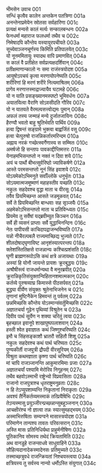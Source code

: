 भीमसेन उवाच	001  
सन्धिं कृत्वैव कालेन अन्तकेन पतत्रिणा	001a  
अनन्तेनाप्रमेयेन स्रोतसा सर्वहारिणा	001c  
प्रत्यक्षं मन्यसे कालं मर्त्यः सन्कालबन्धनः	002a  
फेनधर्मा महाराज फलधर्मा तथैव च	002c  
निमेषादपि कौन्तेय यस्यायुरपचीयते	003a  
सूच्येवाञ्जनचूर्णस्य किमिति प्रतिपालयेत्	003c  
यो नूनममितायुः स्यादथ वापि प्रमाणवित्	004a  
स कालं वै प्रतीक्षेत सर्वप्रत्यक्षदर्शिवान्	004c  
प्रतीक्षमाणान्कालो नः समा राजंस्त्रयोदश	005a  
आयुषोऽपचयं कृत्वा मरणायोपनेष्यति	005c  
शरीरिणां हि मरणं शरीरे नित्यमाश्रितम्	006a  
प्रागेव मरणात्तस्माद्राज्यायैव घटामहे	006c  
यो न याति प्रसङ्ख्यानमस्पष्टो भूमिवर्धनः	007a  
अयातयित्वा वैराणि सोऽवसीदति गौरिव	007c  
यो न यातयते वैरमल्पसत्त्वोद्यमः पुमान्	008a  
अफलं तस्य जन्माहं मन्ये दुर्जातजायिनः	008c  
हैरण्यौ भवतो बाहू श्रुतिर्भवति पार्थिव	009a  
हत्वा द्विषन्तं सङ्ग्रामे भुक्त्वा बाह्वर्जितं वसु	009c  
हत्वा चेत्पुरुषो राजन्निकर्तारमरिन्दम	010a  
अह्नाय नरकं गच्छेत्स्वर्गेणास्य स सम्मितः	010c  
अमर्षजो हि सन्तापः पावकाद्दीप्तिमत्तरः	011a  
येनाहमभिसन्तप्तो न नक्तं न दिवा शये	011c  
अयं च पार्थो बीभत्सुर्वरिष्ठो ज्याविकर्षणे	012a  
आस्ते परमसन्तप्तो नूनं सिंह इवाशये	012c  
योऽयमेकोऽभिमनुते सर्वाँल्लोके धनुर्भृतः	013a  
सोऽयमात्मजमूष्माणं महाहस्तीव यच्छति	013c  
नकुलः सहदेवश्च वृद्धा माता च वीरसूः	014a  
तवैव प्रियमिच्छन्त आसते जडमूकवत्	014c  
सर्वे ते प्रियमिच्छन्ति बान्धवाः सह सृञ्जयैः	015a  
अहमेकोऽभिसन्तप्तो माता च प्रतिविन्ध्यतः	015c  
प्रियमेव तु सर्वेषां यद्ब्रवीम्युत किञ्चन	016a  
सर्वे ही व्यसनं प्राप्ताः सर्वे युद्धाभिनन्दिनः	016c  
नेतः पापीयसी काचिदापद्राजन्भविष्यति	017a  
यन्नो नीचैरल्पबलै राज्यमाच्छिद्य भुज्यते	017c  
शीलदोषाद्घृणाविष्ट आनृशंस्यात्परन्तप	018a  
क्लेशांस्तितिक्षसे राजन्नान्यः कश्चित्प्रशंसति	018c  
घृणी ब्राह्मणरूपोऽसि कथं क्षत्रे अजायथाः	019a  
अस्यां हि योनौ जायन्ते प्रायशः क्रूरबुद्धयः	019c  
अश्रौषीस्त्वं राजधर्मान्यथा वै मनुरब्रवीत्	020a  
क्रूरान्निकृतिसंयुक्तान्विहितानशमात्मकान्	020c  
कर्तव्ये पुरुषव्याघ्र किमास्से पीठसर्पवत्	021a  
बुद्ध्या वीर्येण संयुक्तः श्रुतेनाभिजनेन च	021c  
तृणानां मुष्टिनैकेन हिमवन्तं तु पर्वतम्	022a  
छन्नमिच्छसि कौन्तेय योऽस्मान्संवर्तुमिच्छसि	022c  
अज्ञातचर्या गूढेन पृथिव्यां विश्रुतेन च	023a  
दिवीव पार्थ सूर्येण न शक्या चरितुं त्वया	023c  
बृहच्छाल इवानूपे शाखापुष्पपलाशवान्	024a  
हस्ती श्वेत इवाज्ञातः कथं जिष्णुश्चरिष्यति	024c  
इमौ च सिंहसङ्काशौ भ्रातरौ सहितौ शिशू	025a  
नकुलः सहदेवश्च कथं पार्थ चरिष्यतः	025c  
पुण्यकीर्ती राजपुत्री द्रौपदी वीरसूरियम्	026a  
विश्रुता कथमज्ञाता कृष्णा पार्थ चरिष्यति	026c  
मां चापि राजञ्जानन्ति आकुमारमिमाः प्रजाः	027a  
अज्ञातचर्यां पश्यामि मेरोरिव निगूहनम्	027c  
तथैव बहवोऽस्माभी राष्ट्रेभ्यो विप्रवासिताः	028a  
राजानो राजपुत्राश्च धृतराष्ट्रमनुव्रताः	028c  
न हि तेऽप्युपशाम्यन्ति निकृतानां निराकृताः	029a  
अवश्यं तैर्निकर्तव्यमस्माकं तत्प्रियैषिभिः	029c  
तेऽप्यस्मासु प्रयुञ्जीरन्प्रच्छन्नान्सुबहूञ्जनान्	030a  
आचक्षीरंश्च नो ज्ञात्वा तन्नः स्यात्सुमहद्भयम्	030c  
अस्माभिरुषिताः सम्यग्वने मासास्त्रयोदश	031a  
परिमाणेन तान्पश्य तावतः परिवत्सरान्	031c  
अस्ति मासः प्रतिनिधिर्यथा प्राहुर्मनीषिणः	032a  
पूतिकानिव सोमस्य तथेदं क्रियतामिति	032c  
अथ वानडुहे राजन्साधवे साधुवाहिने	033a  
सौहित्यदानादेकस्मादेनसः प्रतिमुच्यते	033c  
तस्माच्छत्रुवधे राजन्क्रियतां निश्चयस्त्वया	034a  
क्षत्रियस्य तु सर्वस्य नान्यो धर्मोऽस्ति संयुगात्	034c  
